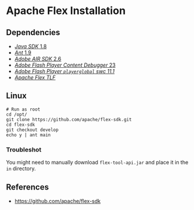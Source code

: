 # Apache Flex Installation

## Dependencies

- [_Java SDK_ 1.8](../../java/index.md)
- [_Ant_ 1.9](../../java/ant/index.md)
- [_Adobe AIR SDK_ 2.6](../adobe-air/index.md)
- [_Adobe Flash Player Content Debugger_ 23](../../../various/flashplayer/standalone-installation.md)
- [_Adobe Flash Player `playerglobal` swc 11.1_](../playerglobal/index.md)
- [_Apache Flex TLF_](../apache-flex-tlf/index.md)

## Linux

```shell
# Run as root
cd /opt/
git clone https://github.com/apache/flex-sdk.git
cd flex-sdk
git checkout develop
echo y | ant main
```

### Troubleshot

You might need to manually download `flex-tool-api.jar` and place it in the `in` directory.

## References

- https://github.com/apache/flex-sdk
